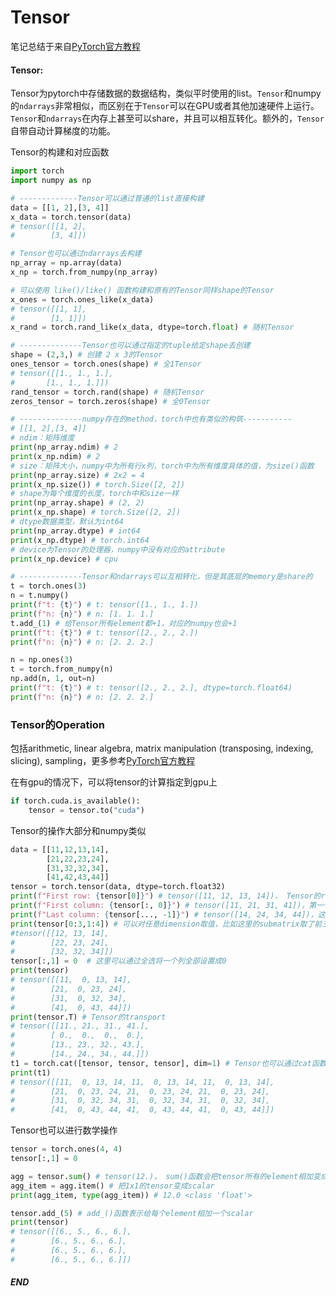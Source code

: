 # Tensor
笔记总结于来自[PyTorch官方教程](https://pytorch.org/tutorials/beginner/basics/tensorqs_tutorial.html)

#### Tensor:
Tensor为pytorch中存储数据的数据结构，类似平时使用的list。`Tensor`和numpy的`ndarrays`非常相似，而区别在于`Tensor`可以在GPU或者其他加速硬件上运行。`Tensor`和`ndarrays`在内存上甚至可以share，并且可以相互转化。额外的，`Tensor`自带自动计算梯度的功能。

Tensor的构建和对应函数
```python
import torch
import numpy as np

# -------------Tensor可以通过普通的list直接构建
data = [[1, 2],[3, 4]]
x_data = torch.tensor(data)
# tensor([[1, 2],
#        [3, 4]])

# Tensor也可以通过ndarrays去构建
np_array = np.array(data)
x_np = torch.from_numpy(np_array)

# 可以使用 like()/like() 函数构建和原有的Tensor同样shape的Tensor
x_ones = torch.ones_like(x_data)
# tensor([[1, 1],
#        [1, 1]])
x_rand = torch.rand_like(x_data, dtype=torch.float) # 随机Tensor

# --------------Tensor也可以通过指定的tuple给定shape去创建
shape = (2,3,) # 创建 2 x 3的Tensor
ones_tensor = torch.ones(shape) # 全1Tensor
# tensor([[1., 1., 1.],
#       [1., 1., 1.]])
rand_tensor = torch.rand(shape) # 随机Tensor
zeros_tensor = torch.zeros(shape) # 全0Tensor

# --------------numpy存在的method，torch中也有类似的构筑-----------
# [[1, 2],[3, 4]]
# ndim：矩阵维度
print(np_array.ndim) # 2
print(x_np.ndim) # 2
# size：矩阵大小，numpy中为所有行x列，torch中为所有维度具体的值，为size()函数
print(np_array.size) # 2x2 = 4
print(x_np.size()) # torch.Size([2, 2])
# shape为每个维度的长度，torch中和size一样
print(np_array.shape) # (2, 2)
print(x_np.shape) # torch.Size([2, 2])
# dtype数据类型，默认为int64
print(np_array.dtype) # int64
print(x_np.dtype) # torch.int64
# device为Tensor的处理器，numpy中没有对应的attribute
print(x_np.device) # cpu

# --------------Tensor和ndarrays可以互相转化，但是其底层的memory是share的
t = torch.ones(3)
n = t.numpy()
print(f"t: {t}") # t: tensor([1., 1., 1.])
print(f"n: {n}") # n: [1. 1. 1.]
t.add_(1) # 给Tensor所有element都+1，对应的numpy也会+1
print(f"t: {t}") # t: tensor([2., 2., 2.])
print(f"n: {n}") # n: [2. 2. 2.]

n = np.ones(3)
t = torch.from_numpy(n)
np.add(n, 1, out=n)
print(f"t: {t}") # t: tensor([2., 2., 2.], dtype=torch.float64)
print(f"n: {n}") # n: [2. 2. 2.]
```

### Tensor的Operation
包括arithmetic, linear algebra, matrix manipulation (transposing, indexing, slicing), sampling，更多参考[PyTorch官方教程](https://pytorch.org/docs/stable/torch.html)

在有gpu的情况下，可以将tensor的计算指定到gpu上
```python
if torch.cuda.is_available():
    tensor = tensor.to("cuda")
```

Tensor的操作大部分和numpy类似
```python
data = [[11,12,13,14],
        [21,22,23,24],
        [31,32,32,34],
        [41,42,43,44]]
tensor = torch.tensor(data, dtype=torch.float32)
print(f"First row: {tensor[0]}") # tensor([11, 12, 13, 14])， Tensor的row和column和数学中的是相反的，第一个维度就是row，和numpy类似
print(f"First column: {tensor[:, 0]}") # tensor([11, 21, 31, 41])，第一个column，:表示全部，0表示第一个
print(f"Last column: {tensor[..., -1]}") # tensor([14, 24, 34, 44])，这里的...和：作用是一样的
print(tensor[0:3,1:4]) # 可以对任意dimension取值，比如这里的submatrix取了前三个row和的三个column（右上角的3x3）
#tensor([[12, 13, 14],
#        [22, 23, 24],
#        [32, 32, 34]])
tensor[:,1] = 0  # 这里可以通过全选将一个列全部设置成0
print(tensor)
# tensor([[11,  0, 13, 14],
#        [21,  0, 23, 24],
#        [31,  0, 32, 34],
#        [41,  0, 43, 44]])
print(tensor.T) # Tensor的transport
# tensor([[11., 21., 31., 41.],
#        [ 0.,  0.,  0.,  0.],
#        [13., 23., 32., 43.],
#        [14., 24., 34., 44.]])
t1 = torch.cat([tensor, tensor, tensor], dim=1) # Tensor也可以通过cat函数join到一起，dim表示join的方向，指定的方向会增加
print(t1)
# tensor([[11,  0, 13, 14, 11,  0, 13, 14, 11,  0, 13, 14],
#        [21,  0, 23, 24, 21,  0, 23, 24, 21,  0, 23, 24],
#        [31,  0, 32, 34, 31,  0, 32, 34, 31,  0, 32, 34],
#        [41,  0, 43, 44, 41,  0, 43, 44, 41,  0, 43, 44]])
```
Tensor也可以进行数学操作
```python
tensor = torch.ones(4, 4)
tensor[:,1] = 0

agg = tensor.sum() # tensor(12.)， sum()函数会把tensor所有的element相加变成一个1x1的tensor
agg_item = agg.item() # 把1x1的tensor变成scalar
print(agg_item, type(agg_item)) # 12.0 <class 'float'>

tensor.add_(5) # add_()函数表示给每个element相加一个scalar
print(tensor)
# tensor([[6., 5., 6., 6.],
#        [6., 5., 6., 6.],
#        [6., 5., 6., 6.],
#        [6., 5., 6., 6.]])
```

































##### END
